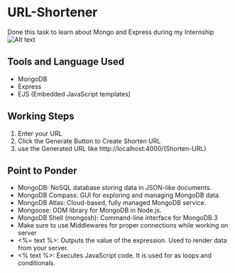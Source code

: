 # URL-Shortener
Done this task to learn about Mongo and Express during my Internship
![Alt text](./public/bg.PNG)

## Tools and Language Used
- MongoDB
- Express
- EJS (Embedded JavaScript templates)

## Working Steps
1. Enter your URL
2. Click the Generate Button to Create Shorten URL
3. use the Generated URL like http://localhost:4000/(Shorten-URL)

## Point to Ponder
- MongoDB: NoSQL database storing data in JSON-like documents.
- MongoDB Compass: GUI for exploring and managing MongoDB data.
- MongoDB Atlas: Cloud-based, fully managed MongoDB service.
- Mongoose: ODM library for MongoDB in Node.js.
- MongoDB Shell (mongosh): Command-line interface for MongoDB.3
- Make sure to use Middlewares for proper connections while working on server
- <%= text %>: Outputs the value of the expression. Used to render data from your server.
- <% text %>: Executes JavaScript code. It is used for as loops and conditionals.
